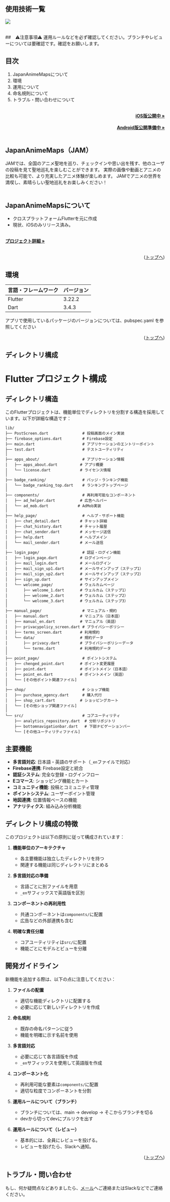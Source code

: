 <div id="top"></div>

## 使用技術一覧

<!-- シールド一覧 -->
<!-- 該当するプロジェクトの中から任意のものを選ぶ-->
<img src="https://skillicons.dev/icons?i=dart,cpp,cmake,html,swift,ruby,css,javascript" /> <br /><br />

##　⚠️注意事項⚠️
運用ルールなどを必ず確認してください。ブランチやレビューについては要確認です。確認をお願いします。
## 目次

1. JapanAnimeMapsについて
2. 環境
3. 運用について
4. 命名規則について
5. トラブル・問い合わせについて

<!-- READMEの作成方法のドキュメントのリンク -->
<br />
<div align="right">
    <a href="https://apps.apple.com/jp/app/id6608967051"><strong>iOS版公開中 »</strong></a>
</div>
<br />
<!-- Dockerfileのドキュメントのリンク -->
<div align="right">
    <a href="Android版公開準備中へのリンク"><strong>Android版公開準備中 »</strong></a>
</div>
<br />
<!-- プロジェクト名を記載 -->

## JapanAnimeMaps（JAM）

JAMでは、全国のアニメ聖地を巡り、チェックインや思い出を残す、他のユーザの投稿を見て聖地巡礼を楽しむことができます。
実際の画像や動画とアニメの比較も可能で、より充実したアニメ体験が楽しめます。
JAMでアニメの世界を満喫し、素晴らしい聖地巡礼をお楽しみください！
<br></br>
<!-- プロジェクトについて -->

## JapanAnimeMapsについて

<ul>
  <li>クロスプラットフォームFlutterを元に作成</li>
  <li>現状、iOSのみリリース済み。</li>
</ul>

<!-- プロジェクトの概要を記載 -->

  <p align="left">
    <br />
    <!-- プロジェクト詳細にBacklogのWikiのリンク -->
    <a href="https://jam-info.com"><strong>プロジェクト詳細 »</strong></a>
    <br />
    <br />

<p align="right">(<a href="#top">トップへ</a>)</p>

## 環境

<!-- 言語、フレームワーク、ミドルウェア、インフラの一覧とバージョンを記載 -->

| 言語・フレームワーク  | バージョン |
| --------------------- | ---------- |
| Flutter               | 3.22.2     |
| Dart                  | 3.4.3      |


アプリで使用しているパッケージのバージョンについては、pubspec.yaml を参照してください

<p align="right">(<a href="#top">トップへ</a>)</p>

## ディレクトリ構成

<!-- Treeコマンドを使ってディレクトリ構成を記載 -->
# Flutter プロジェクト構成

## ディレクトリ構造

このFlutterプロジェクトは、機能単位でディレクトリを分割する構造を採用しています。以下が詳細な構造です：

```
lib/
├── PostScreen.dart               # 投稿画面のメイン実装
├── firebase_options.dart         # Firebase設定
├── main.dart                     # アプリケーションのエントリーポイント
├── test.dart                     # テストユーティリティ
│
├── apps_about/                   # アプリケーション情報
│   ├── apps_about.dart          # アプリ概要
│   └── license.dart             # ライセンス情報
│
├── badge_ranking/                # バッジ・ランキング機能
│   └── badge_ranking_top.dart    # ランキングトップページ
│
├── components/                   # 再利用可能なコンポーネント
│   ├── ad_helper.dart           # 広告ヘルパー
│   └── ad_mob.dart             # AdMob実装
│
├── help_page/                    # ヘルプ・サポート機能
│   ├── chat_detail.dart         # チャット詳細
│   ├── chat_history.dart        # チャット履歴
│   ├── chat_sender.dart         # メッセージ送信
│   ├── help.dart                # ヘルプメイン
│   └── mail_sender.dart         # メール送信
│
├── login_page/                   # 認証・ログイン機能
│   ├── login_page.dart          # ログインページ
│   ├── mail_login.dart          # メールログイン
│   ├── mail_sign_up1.dart       # メールサインアップ（ステップ1）
│   ├── mail_sign_up2.dart       # メールサインアップ（ステップ2）
│   ├── sign_up.dart             # サインアップメイン
│   └── welcome_page/            # ウェルカムページ
│       ├── welcome_1.dart       # ウェルカム（ステップ1）
│       ├── welcome_2.dart       # ウェルカム（ステップ2）
│       └── welcome_3.dart       # ウェルカム（ステップ3）
│
├── manual_page/                  # マニュアル・規約
│   ├── manual.dart              # マニュアル（日本語）
│   ├── manual_en.dart           # マニュアル（英語）
│   ├── privacypolicy_screen.dart # プライバシーポリシー
│   ├── terms_screen.dart        # 利用規約
│   └── data/                    # 規約データ
│       ├── privacy.dart         # プライバシーポリシーデータ
│       └── terms.dart           # 利用規約データ
│
├── point_page/                   # ポイントシステム
│   ├── chenged_point.dart       # ポイント変更履歴
│   ├── point.dart               # ポイントメイン（日本語）
│   ├── point_en.dart            # ポイントメイン（英語）
│   └── [その他ポイント関連ファイル]
│
├── shop/                         # ショップ機能
│   ├── purchase_agency.dart      # 購入代行
│   ├── shop_cart.dart           # ショッピングカート
│   └── [その他ショップ関連ファイル]
│
└── src/                          # コアユーティリティ
    ├── analytics_repository.dart  # 分析リポジトリ
    ├── bottomnavigationbar.dart   # 下部ナビゲーションバー
    └── [その他ユーティリティファイル]
```

## 主要機能

- **多言語対応**: 日本語・英語のサポート（`_en`ファイルで対応）
- **Firebase連携**: Firebase設定と統合
- **認証システム**: 完全な登録・ログインフロー
- **Eコマース**: ショッピング機能とカート
- **コミュニティ機能**: 投稿とコミュニティ管理
- **ポイントシステム**: ユーザーポイント管理
- **地図連携**: 位置情報ベースの機能
- **アナリティクス**: 組み込み分析機能

## ディレクトリ構成の特徴

このプロジェクトは以下の原則に従って構成されています：

1. **機能単位のアーキテクチャ**
   - 各主要機能は独立したディレクトリを持つ
   - 関連する機能は同じディレクトリにまとめる

2. **多言語対応の準備**
   - 言語ごとに別ファイルを用意
   - `_en`サフィックスで英語版を区別

3. **コンポーネントの再利用性**
   - 共通コンポーネントは`components/`に配置
   - 広告などの外部連携も含む

4. **明確な責任分離**
   - コアユーティリティは`src/`に配置
   - 機能ごとにモデルとビューを分離

## 開発ガイドライン

新機能を追加する際は、以下の点に注意してください：

1. **ファイルの配置**
   - 適切な機能ディレクトリに配置する
   - 必要に応じて新しいディレクトリを作成

2. **命名規則**
   - 既存の命名パターンに従う
   - 機能を明確に示す名前を使用

3. **多言語対応**
   - 必要に応じて各言語版を作成
   - `_en`サフィックスを使用して英語版を作成

4. **コンポーネント化**
   - 再利用可能な要素は`components/`に配置
   - 適切な粒度でコンポーネントを分割

5. **運用ルールについて（ブランチ）**
   - ブランチについては、main → develop → そこからブランチを切る
   - devから切ってdevにプルリクを出す

6. **運用ルールについて（レビュー）**
   - 基本的には、全員にレビューを投げる。
   - レビューを投げたら、Slackへ通知。

<p align="right">(<a href="#top">トップへ</a>)</p>

## トラブル・問い合わせ
もし、何か疑問点などありましたら、<a href="mailto:sota@jam-info.com">メール</a>へご連絡またはSlackなどでご連絡ください。
